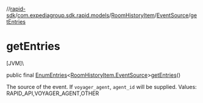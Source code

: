 //[rapid-sdk](../../../../index.md)/[com.expediagroup.sdk.rapid.models](../../index.md)/[RoomHistoryItem](../index.md)/[EventSource](index.md)/[getEntries](get-entries.md)

# getEntries

[JVM]\

public final [EnumEntries](https://kotlinlang.org/api/latest/jvm/stdlib/kotlin.enums/-enum-entries/index.html)&lt;[RoomHistoryItem.EventSource](index.md)&gt;[getEntries](get-entries.md)()

The source of the event. If `voyager_agent`, `agent_id` will be supplied. Values: RAPID_API,VOYAGER_AGENT,OTHER
